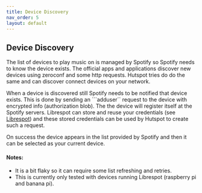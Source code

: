 ```yaml
---
title: Device Discovery
nav_order: 5
layout: default
---
```

## Device Discovery
The list of devices to play music on is managed by Spotify so Spotify needs to know the device exists. The official apps and applications discover new devices using zeroconf and some http requests. Hutspot tries do do the same and can discover connect devices on your network.

When a device is discovered still Spotify needs to be notified that device exists. This is done by sending an ```adduser`` request to the device with encrypted info (authorization blob). The the device will register itself at the Spotify servers. Librespot can store and reuse your credentials (see [Librespot](/librespot)) and these stored credentials can be used by Hutspot to create such a request. 

On success the device appears in the list provided by Spotify and then it can be selected as your current device. 

#### Notes: 
 * It is a bit flaky so it can require some list refreshing and retries.
 * This is currently only tested with devices running Librespot (raspberry pi and banana pi).

